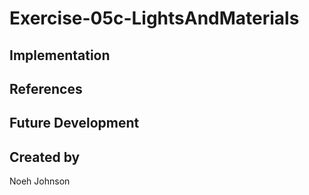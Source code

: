 # Exercise-05c-LightsAndMaterials


## Implementation

## References

## Future Development

## Created by
Noeh Johnson
